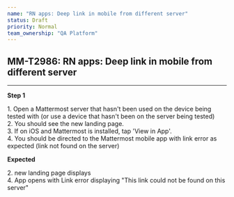 ```yaml
---
name: "RN apps: Deep link in mobile from different server"
status: Draft
priority: Normal
team_ownership: "QA Platform"
---
```


## MM-T2986: RN apps: Deep link in mobile from different server

---

**Step 1**

1\. Open a Mattermost server that hasn't been used on the device being tested with (or use a device that hasn't been on the server being tested)\
2\. You should see the new landing page.\
3\. If on iOS and Mattermost is installed, tap 'View in App'.\
4\. You should be directed to the Mattermost mobile app with link error as expected (link not found on the server)

**Expected**

2\. new landing page displays\
4\. App opens with Link error displaying "This link could not be found on this server"
